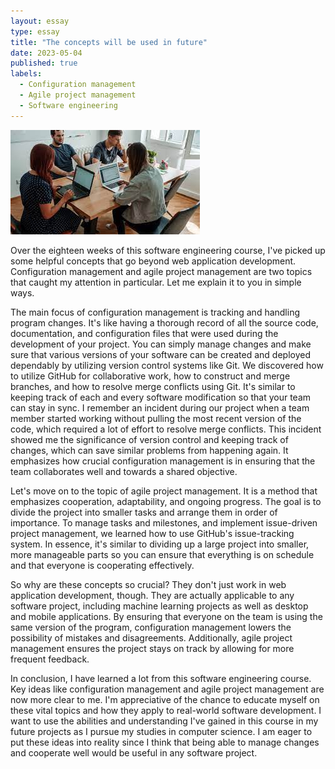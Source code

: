 ```yaml
---
layout: essay
type: essay
title: "The concepts will be used in future"
date: 2023-05-04
published: true
labels:
  - Configuration management
  - Agile project management
  - Software engineering
---
```


<img class="img-fluid" src="../img/reflecting-software-engineering.jpg"> 

Over the eighteen weeks of this software engineering course, I've picked up some helpful concepts that go beyond web application development. Configuration management and agile project management are two topics that caught my attention in particular. Let me explain it to you in simple ways.

The main focus of configuration management is tracking and handling program changes. It's like having a thorough record of all the source code, documentation, and configuration files that were used during the development of your project. You can simply manage changes and make sure that various versions of your software can be created and deployed dependably by utilizing version control systems like Git. We discovered how to utilize GitHub for collaborative work, how to construct and merge branches, and how to resolve merge conflicts using Git. It's similar to keeping track of each and every software modification so that your team can stay in sync. I remember an incident during our project when a team member started working without pulling the most recent version of the code, which required a lot of effort to resolve merge conflicts. This incident showed me the significance of version control and keeping track of changes, which can save similar problems from happening again. It emphasizes how crucial configuration management is in ensuring that the team collaborates well and towards a shared objective.

Let's move on to the topic of agile project management. It is a method that emphasizes cooperation, adaptability, and ongoing progress. The goal is to divide the project into smaller tasks and arrange them in order of importance. To manage tasks and milestones, and implement issue-driven project management, we learned how to use GitHub's issue-tracking system. In essence, it's similar to dividing up a large project into smaller, more manageable parts so you can ensure that everything is on schedule and that everyone is cooperating effectively.

So why are these concepts so crucial? They don't just work in web application development, though. They are actually applicable to any software project, including machine learning projects as well as desktop and mobile applications. By ensuring that everyone on the team is using the same version of the program, configuration management lowers the possibility of mistakes and disagreements. Additionally, agile project management ensures the project stays on track by allowing for more frequent feedback.

In conclusion, I have learned a lot from this software engineering course. Key ideas like configuration management and agile project management are now more clear to me. I'm appreciative of the chance to educate myself on these vital topics and how they apply to real-world software development. I want to use the abilities and understanding I've gained in this course in my future projects as I pursue my studies in computer science. I am eager to put these ideas into reality since I think that being able to manage changes and cooperate well would be useful in any software project.


